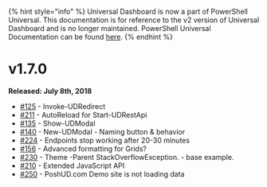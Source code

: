 ﻿{% hint style="info" %}
Universal Dashboard is now a part of PowerShell Universal. This documentation is for reference to the v2 version of Universal Dashboard and is no longer maintained. PowerShell Universal Documentation can be found [here](https://docs.ironmansoftware.com).
{% endhint %}


# v1.7.0

**Released: July 8th, 2018**

* [\#125](https://github.com/ironmansoftware/universal-dashboard/issues/125) - Invoke-UDRedirect
* [\#211](https://github.com/ironmansoftware/universal-dashboard/issues/211) - AutoReload for Start-UDRestApi
* [\#135](https://github.com/ironmansoftware/universal-dashboard/issues/135) - Show-UDModal
* [\#140](https://github.com/ironmansoftware/universal-dashboard/issues/140) - New-UDModal - Naming button & behavior
* [\#224](https://github.com/ironmansoftware/universal-dashboard/issues/224) - Endpoints stop working after 20-30 minutes
* [\#156](https://github.com/ironmansoftware/universal-dashboard/issues/156) - Advanced formatting for Grids?
* [\#230](https://github.com/ironmansoftware/universal-dashboard/issues/230) - Theme -Parent StackOverflowException. - base example.
* [\#210](https://github.com/ironmansoftware/universal-dashboard/issues/210) - Extended JavaScript API
* [\#250](https://github.com/ironmansoftware/universal-dashboard/issues/250) - PoshUD.com Demo site is not loading data 



